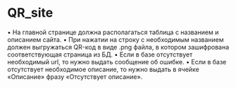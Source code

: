 # QR_site
•	На главной странице должна располагаться таблица с названием и описанием сайта.
•	При нажатии на строку с необходимым названием должен выгружаться QR-код в виде .png файла, в котором зашифрована соответствующая страница из БД. 
•	Если в базе отсутствует необходимый url, то нужно выдать сообщение об ошибке.
•	Если в базе отсутствует необходимое описание, то нужно выдать в ячейке «Описание» фразу «Отсутствует описание».
